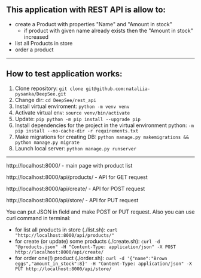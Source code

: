 ## This application with REST API is allow to:
   - create a Product with properties "Name" and "Amount in stock"
       - if product with given name already exists then the "Amount in stock" 
         increased
   - list all Products in store
   - order a product  
____

## How  to test application works:
1. Clone repository: `git clone git@github.com:nataliia-pysanka/DeepSee.git`
2. Change dir: `cd DeepSee/rest_api`
3. Install virtual enviroment: `python -m venv venv`
4. Activate virtual env: `source venv/bin/activate`
5. Update: `pip python -m pip install --upgrade pip`
6. Install dependencies for the project in the virtual environment python:
   `-m pip install --no-cache-dir -r requirements.txt`
7. Make migrations for creating DB:
   `python manage.py makemigrations && python manage.py migrate`
8. Launch local server: `python manage.py runserver`
____
http://localhost:8000/ - main page with product list

http://localhost:8000/api/products/ - API for GET request

http://localhost:8000/api/create/ - API for POST request

http://localhost:8000/api/store/ - API for PUT request

You can put JSON in field and make POST or PUT request. 
Also you can use  curl command in terminal:
* for list all products in store (./list.sh):
```curl "http://localhost:8000/api/products/"```
* for create (or update) some products (./create.sh):
```curl -d "@products.json" -H "Content-Type: application/json" -X POST http://localhost:8000/api/create/```
* for order one(!) product (./order.sh):
```curl -d '{"name":"Brown eggs","amount_in_stock":8}' -H "Content-Type: application/json" -X PUT http://localhost:8000/api/store/```